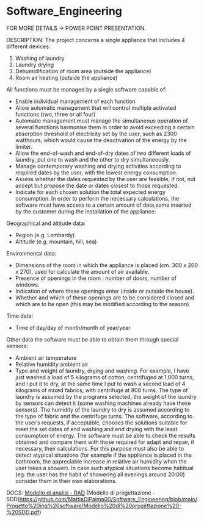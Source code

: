 # Software_Engineering 

FOR MORE DETAILS -> POWER POINT PRESENTATION.

DESCRIPTION:
The project concerns a single appliance that includes 4 different devices:
1. Washing of laundry
2. Laundry drying
3. Dehumidification of room area (outside the appliance)
4. Room air heating (outside the appliance)

All functions must be managed by a single software capable of:
- Enable individual management of each function
- Allow automatic management that will control multiple activated functions (two, three or all four)
- Automatic management must manage the simultaneous operation of several functions harmonise them in order to avoid exceeding a certain absorption threshold of electricity set by the user, such as 2300 watthours, which would cause the deactivation of the energy by the limiter.
- Allow the end-of-wash and end-of-dry dates of two different loads of laundry, put one to wash and the other to dry simultaneously. 
- Manage contemporary washing and drying activities according to required dates by the user, with the lowest energy consumption.
- Assess whether the dates requested by the user are feasible, if not, not accept but propose the date or dates closest to those requested.
- Indicate for each chosen solution the total expected energy consumption. In order to perform the necessary calculations, the software must have access to a certain amount of data,some inserted by the customer during the installation of the appliance:

Geographical and altitude data:
- Region (e.g. Lombardy)
- Altitude (e.g. mountain, hill, sea)

Environmental data:
- Dimensions of the room in which the appliance is placed (cm. 300 x 200 x 270), used for 
calculate the amount of air available.
- Presence of openings in the room : number of doors, number of windows.
- Indication of where these openings enter (inside or outside the house).
- Whether and which of these openings are to be considered closed and which are to be open (this may be modified according to the season)

Time data:
- Time of day/day of month/month of year/year

Other data the software must be able to obtain them through special sensors:
- Ambient air temperature
- Relative humidity ambient air
- Type and weight of laundry, drying and washing.
For example, I have just washed a load of 5 kilograms of cotton, centrifuged at 1,000 turns, and I put it to dry, at the same time I put to wash a second load of 4 kilograms of mixed fabrics, with centrifuge at 800 turns. The type of laundry is assumed by the programs 
selected, the weight of the laundry by sensors can detect it (some washing machines already have these sensors). The humidity of the laundry to dry is assumed according to the type of fabric and the centrifuge turns.
The software, according to the user’s requests, if acceptable, chooses the solutions suitable for 
meet the set dates of end washing and end drying with the least consumption of energy.
The software must be able to check the results obtained and compare them with those required for adapt and repair, if necessary, their calculations.
For this purpose must also be able to detect atypical situations (for example if the appliance is placed in the bathroom, the 
appreciable increase in relative air humidity when the user takes a shower).
In case such atypical situations become habitual (eg: the user has the habit of showering all evenings around 20:00) consider them in their own elaborations.

DOCS:
[Modello di analisi - RAD](https://github.com/MattiaDiPalma00/Software_Engineering/blob/main/Progetto%20ing%20software/Modello%20di%20analisi%20-%20RAD.pdf)
[Modello di progettazione - SDD(https://github.com/MattiaDiPalma00/Software_Engineering/blob/main/Progetto%20ing%20software/Modello%20di%20progettazione%20-%20SDD.pdf)
